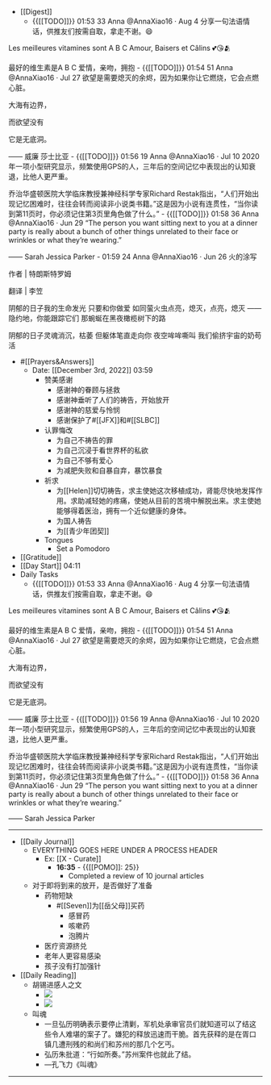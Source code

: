 - [[Digest]]
    - {{[[TODO]]}} 01:53 33 Anna
@AnnaXiao16
·
Aug 4
分享一句法语情话，供推友们按需自取，拿走不谢。😄

Les meilleures vitamines sont A B C
Amour, Baisers et Câlins 💕😘🫂

最好的维生素是A B C
爱情，亲吻，拥抱
    - {{[[TODO]]}} 01:54 51 Anna
@AnnaXiao16
·
Jul 27
欲望是需要熄灭的余烬，因为如果你让它燃烧，它会点燃心脏。

大海有边界，

而欲望没有

它是无底洞。

—— 威廉 莎士比亚
    - {{[[TODO]]}} 01:56 19 
Anna
@AnnaXiao16
·
Jul 10
2020年一项小型研究显示，频繁使用GPS的人，三年后的空间记忆中表现出的认知衰退，比他人更严重。

乔治华盛顿医院大学临床教授兼神经科学专家Richard Restak指出，“人们开始出现记忆困难时，往往会转而阅读非小说类书籍。”这是因为小说有连贯性，“当你读到第11页时，你必须记住第3页里角色做了什么。”
    - {{[[TODO]]}} 01:58 36 
Anna
@AnnaXiao16
·
Jun 29
“The person you want sitting next to you at a dinner party is really about a bunch of other things unrelated to their face or wrinkles or what they’re wearing.”

—— Sarah Jessica Parker
    - 01:59 24 Anna
@AnnaXiao16
·
Jun 26
火的涂写 

作者 | 特朗斯特罗姆

翻译 | 李笠

阴郁的日子我的生命发光
只要和你做爱
如同萤火虫点亮，熄灭，点亮，熄灭
——隐约地，你能跟踪它们
那蜿蜒在黑夜橄榄树下的路

阴郁的日子灵魂消沉，枯萎
但躯体笔直走向你
夜空哞哞嘶叫
我们偷挤宇宙的奶苟活
- #[[Prayers&Answers]]
    - Date: [[December 3rd, 2022]] 03:59
        - 赞美感谢
            - 感谢神的眷顾与拯救
            - 感谢神垂听了人们的祷告，开始放开
            - 感谢神的慈爱与怜悯
            - 感谢保护了#[[JFX]]和#[[SLBC]]
        - 认罪悔改
            - 为自己不祷告的罪
            - 为自己沉浸于看世界杯的私欲
            - 为自己不够有爱心
            - 为减肥失败和自暴自弃，暴饮暴食
        - 祈求
            - 为[[Helen]]切切祷告，求主使她这次移植成功，肾能尽快地发挥作用。求助减轻她的疼痛，使她从目前的苦境中解脱出来。求主使她能够得着医治，拥有一个近似健康的身体。
            - 为国人祷告
            - 为[[青少年团契]]
        - Tongues
            - Set a Pomodoro
- [[Gratitude]]
- [[Day Start]] 04:11
- Daily Tasks
    - {{[[TODO]]}} 01:53 33 Anna
@AnnaXiao16
·
Aug 4
分享一句法语情话，供推友们按需自取，拿走不谢。😄

Les meilleures vitamines sont A B C
Amour, Baisers et Câlins 💕😘🫂

最好的维生素是A B C
爱情，亲吻，拥抱
    - {{[[TODO]]}} 01:54 51 Anna
@AnnaXiao16
·
Jul 27
欲望是需要熄灭的余烬，因为如果你让它燃烧，它会点燃心脏。

大海有边界，

而欲望没有

它是无底洞。

—— 威廉 莎士比亚
    - {{[[TODO]]}} 01:56 19 
Anna
@AnnaXiao16
·
Jul 10
2020年一项小型研究显示，频繁使用GPS的人，三年后的空间记忆中表现出的认知衰退，比他人更严重。

乔治华盛顿医院大学临床教授兼神经科学专家Richard Restak指出，“人们开始出现记忆困难时，往往会转而阅读非小说类书籍。”这是因为小说有连贯性，“当你读到第11页时，你必须记住第3页里角色做了什么。”
    - {{[[TODO]]}} 01:58 36 
Anna
@AnnaXiao16
·
Jun 29
“The person you want sitting next to you at a dinner party is really about a bunch of other things unrelated to their face or wrinkles or what they’re wearing.”

—— Sarah Jessica Parker
- ---
- [[Daily Journal]] 
    - EVERYTHING GOES HERE UNDER A PROCESS HEADER
        - Ex: [[X - Curate]]
            - **16:35** - {{[[POMO]]: 25}}
                -  Completed a review of 10 journal articles
    - 对于即将到来的放开，是否做好了准备
        - 药物短缺
            - #[[Seven]]为[[岳父母]]买药
                - 感冒药
                - 咳嗽药
                - 泡腾片
        - 医疗资源挤兑
        - 老年人更容易感染
        - 孩子没有打加强针
- [[Daily Reading]]
    - 胡锡进感人之文
        - ![](https://firebasestorage.googleapis.com/v0/b/firescript-577a2.appspot.com/o/imgs%2Fapp%2Fhaozhongwen%2FZ4PcEQp-3A.jpeg?alt=media&token=16fee7b7-79fe-400e-9194-07a53a3cb887)
        - ![](https://firebasestorage.googleapis.com/v0/b/firescript-577a2.appspot.com/o/imgs%2Fapp%2Fhaozhongwen%2Fa129wM3WX4.jpeg?alt=media&token=0c396bc0-7ef5-472b-a9f9-510d1c94148e)
    - 叫魂
        - 一旦弘历明确表示要停止清剿，军机处承审官员们就知道可以了结这些令人难堪的案子了。嫌犯的释放迅速而干脆。首先获释的是在胥口镇几遭刑残的和尚们和苏州的那几个乞丐。
        - 弘历朱批道：“行如所奏。”苏州案件也就此了结。
        - —孔飞力《叫魂》
- ---
